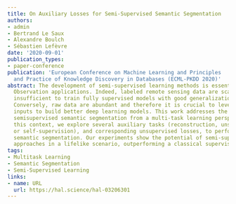 ```yaml
---
title: On Auxiliary Losses for Semi-Supervised Semantic Segmentation
authors:
- admin
- Bertrand Le Saux
- Alexandre Boulch
- Sébastien Lefèvre
date: '2020-09-01'
publication_types:
- paper-conference
publication: 'European Conference on Machine Learning and Principles
  and Practice of Knowledge Discovery in Databases (ECML-PKDD 2020)'
abstract: The development of semi-supervised learning methods is essential to Earth
  Observation applications. Indeed, labeled remote sensing data are scarce and likely
  insufficient to train fully supervised models with good generalization capacities.
  Conversely, raw data are abundant and therefore it is crucial to leverage unlabeled
  inputs to build better deep learning models. This work addresses the problem of
  semisupervised semantic segmentation from a multi-task learning perspective. In
  this context, we explore several auxiliary tasks (reconstruction, unsupervised segmentation
  or self-supervision), and corresponding unsupervised losses, to perform along with
  semantic segmentation. Our experiments show the potential of semi-supervised learning
  approaches in a lifelike scenario, outperforming a classical supervised setting.
tags:
- Multitask Learning
- Semantic Segmentation
- Semi-Supervised Learning
links:
- name: URL
  url: https://hal.science/hal-03206301
---
```


